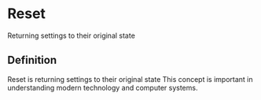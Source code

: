 # Reset

Returning settings to their original state

## Definition
Reset is returning settings to their original state This concept is important in understanding modern technology and computer systems.
